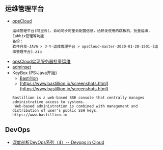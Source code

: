 ## 运维管理平台
- [opsCloud](https://github.com/ixrjog/opsCloud)
    ```
    运维管理平台(阿里云)，自动同步阿里云配置信息，给研发使用的跳板机，批量运维，Zabbix管理等功能
    备份：
    软件开发-JAVA > J-Y-运维管理平台 > opsCloud-master-2020-01-28-1501-[运维管理平台].zip
    ```
- [opsCloud实现服务器批量运维](https://blog.csdn.net/q80327044/article/details/80436867)
- [adminset](https://github.com/guohongze/adminset)
- KeyBox (PS:Java开始)
    - [Bastillion](https://github.com/bastillion-io/Bastillion)
    - [https://www.bastillion.io/screenshots.html](https://www.bastillion.io/screenshots.html)
    ```
    Bastillion is a web-based SSH console that centrally manages administrative access to systems.
     Web-based administration is combined with management and distribution of user's public SSH keys. 
    https://www.bastillion.io
    ```

## DevOps
- [深度剖析DevOps系列（4）-- Devops in Cloud](https://www.jianshu.com/p/857379ea90bf)